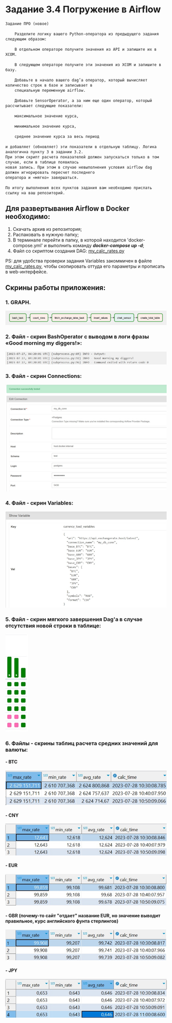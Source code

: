 # Задание 3.4 Погружение в Airflow
```
Задание ПРО (новое)

    Разделите логику вашего Python-оператора из предыдущего задания следующим образом:

    В отдельном операторе получите значения из API и запишите их в XCOM.

    В следующем операторе получите эти значения из XCOM и запишите в базу.

    Добавьте в начало вашего dag’a оператор, который вычисляет количество строк в базе и записывает в
    специальную переменную airflow.

    Добавьте SensorOperator, а за ним еще один оператор, который рассчитывает следующие показатели:

    максимальное значение курса,

    минимальное значение курса,

    среднее значение курса за весь период

и добавляет (обновляет) эти показатели в отдельную таблицу. Логика аналогична пункту 3 в задании 3.2. 
При этом скрипт расчета показателей должен запускаться только в том случае, если в таблице появилась 
новая запись. При этом в случае невыполнения условия airflow dag должен игнорировать пересчет последнего 
оператора и «мягко» завершаться.

По итогу выполнения всех пунктов задания вам необходимо прислать ссылку на ваш репозиторий.
```
## Для развертывания Airflow в Docker необходимо:
1. Скачать архив из репозитория;
2. Распаковать в нужную папку;
3. В терминале перейти в папку, в которой находится 'docker-compose.yml' и выполнить команду ***docker-compose up -d***;
4. Файл со скриптом создания DAG: [my_calc_rates.py](./airflow/dags/my_calc_rates.py)

PS: для удобства проверки задания Variables закоммичен в файле [my_calc_rates.py](./airflow/dags/my_calc_rates.py), чтобы скопировать 
оттуда его параметры и прописать в web-интерфейсе. 

## Скрины работы приложения:

### 1. GRAPH.
![graph.jpg](pictures/graph.jpg)

### 2. Файл - скрин BashOperator с выводом в логи фразы «Good morning my diggers!»: 
![bashoperator.jpg](pictures/bashoperator.jpg)

### 3. Файл - скрин Connections: 
![Connections.jpg](pictures/Connections.jpg)

### 4. Файл - скрин Variables: 
![Variables.jpg](pictures/Variables.jpg)

### 5. Файл - скрин мягкого завершения Dag'а в случае отсутствия новой строки в таблице: 
![end_dag.jpg](pictures/end_dag.jpg)

### 6. Файлы - скрины таблиц расчета средних значений для валюты:
#### - BTC
![dbeaver_btc.jpg](pictures/dbeaver_btc.jpg)
#### - CNY
![dbeaver_cny.jpg](pictures/dbeaver_cny.jpg)
#### - EUR
![dbeaver_eur.jpg](pictures/dbeaver_eur.jpg)
#### - GBR (почему-то сайт "отдает" название EUR, но значение выводит правильное, курс английского фунта стерлингов)
![dbeaver_gbr.jpg](pictures/dbeaver_gbr.jpg)
#### - JPY
![dbeaver_jpy.jpg](pictures/dbeaver_jpy.jpg)
